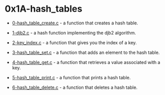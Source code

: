 # 0x1A-hash_tables

- [0-hash_table_create.c](./0-hash_table_create.c) - a function that creates a hash table.

- [1-djb2.c](./1-djb2.c) - a hash function implementing the djb2 algorithm.

- [2-key_index.c](./2-key_index.c) - a function that gives you the index of a key.

- [3-hash_table_set.c](./3-hash_table_set.c) - a function that adds an element to the hash table.

- [4-hash_table_get.c](./4-hash_table_get.c) - a function that retrieves a value associated with a key.

- [5-hash_table_print.c](./5-hash_table_print.c) - a function that prints a hash table.

- [6-hash_table_delete.c](./6-hash_table_delete.c) - a function that deletes a hash table.
